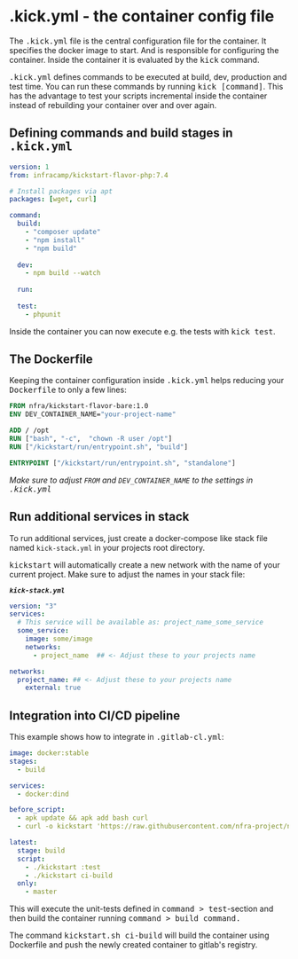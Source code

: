 
# .kick.yml - the container config file

The <kbd>.kick.yml</kbd> file is the central configuration file for 
the container. It specifies the docker image to start. And is responsible
for configuring the container. Inside the container it is evaluated by the
<kbd>kick</kbd> command.

<kbd>.kick.yml</kbd> defines commands to be executed at build, dev, production
and test time. You can run these commands by running <kbd>kick [command]</kbd>.
This has the advantage to test your scripts incremental inside the container
instead of rebuilding your container over and over again.


## Defining commands and build stages in <kbd>.kick.yml</kbd>

```yaml
version: 1
from: infracamp/kickstart-flavor-php:7.4

# Install packages via apt
packages: [wget, curl]

command:
  build:
    - "composer update"
    - "npm install"
    - "npm build"
    
  dev:
    - npm build --watch
    
  run:
  
  test:
    - phpunit
```

Inside the container you can now execute e.g. the tests with <kbd>kick test</kbd>.

## The Dockerfile <small></small>

Keeping the container configuration inside <kbd>.kick.yml</kbd> helps reducing your
<kbd>Dockerfile</kbd> to only a few lines:

```dockerfile
FROM nfra/kickstart-flavor-bare:1.0
ENV DEV_CONTAINER_NAME="your-project-name"

ADD / /opt
RUN ["bash", "-c",  "chown -R user /opt"]
RUN ["/kickstart/run/entrypoint.sh", "build"]

ENTRYPOINT ["/kickstart/run/entrypoint.sh", "standalone"]
```
*Make sure to adjust `FROM` and `DEV_CONTAINER_NAME` to the settings in
 <kbd>.kick.yml</kbd>*


## Run additional services in stack

To run additional services, just create a docker-compose like stack
file named `kick-stack.yml` in your projects root directory.

<kbd>kickstart</kbd> will automatically create a new network with
the name of your current project. Make sure to adjust the names
in your stack file:


***`kick-stack.yml`***
```yaml
version: "3"
services:
  # This service will be available as: project_name_some_service
  some_service:
    image: some/image
    networks:
      - project_name  ## <- Adjust these to your projects name

networks:
  project_name: ## <- Adjust these to your projects name
    external: true
```


## Integration into CI/CD pipeline

This example shows how to integrate in <kbd>.gitlab-cl.yml</kbd>:

```yaml
image: docker:stable
stages:
  - build

services:
  - docker:dind

before_script:
  - apk update && apk add bash curl
  - curl -o kickstart 'https://raw.githubusercontent.com/nfra-project/nfra-kickstart/master/dist/kickstart.sh' && chmod +x kickstart

latest:
  stage: build
  script:
    - ./kickstart :test
    - ./kickstart ci-build
  only:
    - master
```

This will execute the unit-tests defined in <kbd>command > test</kbd>-section 
and then build the container running <kbd>command > build</kdb> command.

The command <kbd>kickstart.sh ci-build</kbd> will build the container using
Dockerfile and push the newly created container to gitlab's registry.